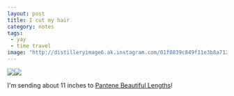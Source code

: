 ```yaml
---
layout: post
title: I cut my hair
category: notes
tags: 
 - yay
 - time travel
image: "http://distilleryimage6.ak.instagram.com/01f8839c849f11e3b8a7123c58805256_8.jpg"
---
```


<div class="photos">
<img src="http://farm8.staticflickr.com/7366/12731186683_a5dc76e5cd_o.jpg" class="img-half"><img src="http://farm3.staticflickr.com/2859/12731497164_d92b200917_o.jpg" class="img-half">
</div>

I'm sending about 11 inches to [Pantene Beautiful Lengths](http://www.pantene.com/en-us/pantenebeautifullengths/pages/default.aspx)!